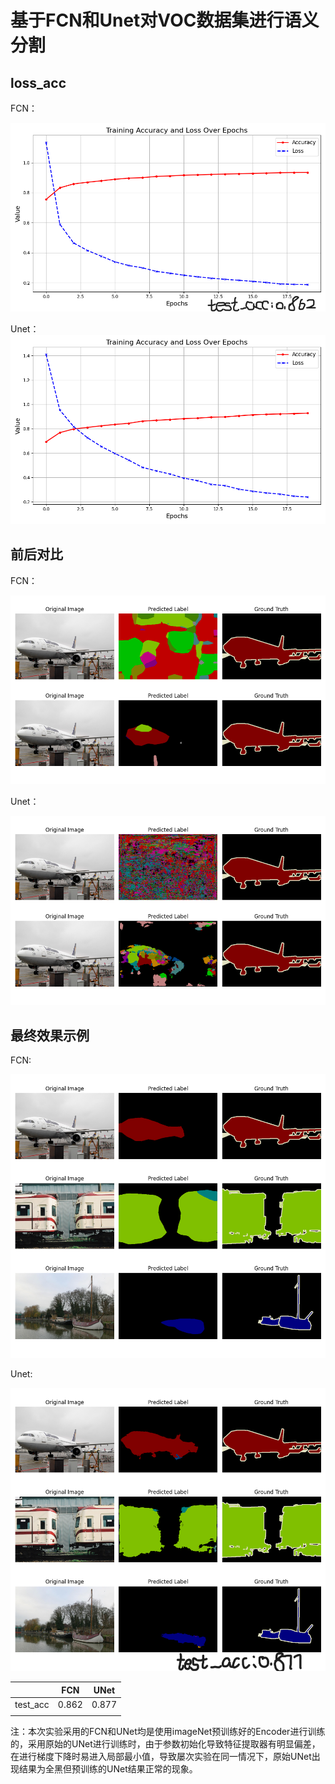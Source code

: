 # 基于FCN和Unet对VOC数据集进行语义分割

## loss_acc

FCN：

![FCN_acc_loss](./answer/FCN/FCN_acc_loss.png)

Unet：![Unet_acc_loss](./answer/U_Net/Unet_acc_loss.png)

## 前后对比

FCN：

![FCN前后对比](./answer/FCN/FCN前后对比.png)

Unet：

![Unet前后对比](./answer/U_Net/Unet前后对比.png)

## 最终效果示例

FCN:

![FCN最终效果示例](./answer/FCN/FCN最终效果示例.png)

Unet:

![Unet最终效果示例](./answer/U_Net/Unet最终效果示例.png)

|          | FCN   | UNet  |
| -------- | ----- | ----- |
| test_acc | 0.862 | 0.877 |
|          |       |       |

注：本次实验采用的FCN和UNet均是使用imageNet预训练好的Encoder进行训练的，采用原始的UNet进行训练时，由于参数初始化导致特征提取器有明显偏差，在进行梯度下降时易进入局部最小值，导致屡次实验在同一情况下，原始UNet出现结果为全黑但预训练的UNet结果正常的现象。